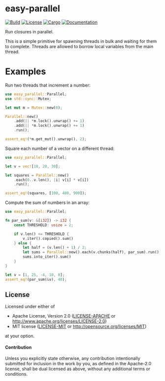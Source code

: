 # easy-parallel

[![Build](https://github.com/stjepang/easy-parallel/workflows/Build%20and%20test/badge.svg)](
https://github.com/stjepang/easy-parallel/actions)
[![License](https://img.shields.io/badge/license-MIT%2FApache--2.0-blue.svg)](
https://github.com/stjepang/easy-parallel)
[![Cargo](https://img.shields.io/crates/v/easy-parallel.svg)](
https://crates.io/crates/easy-parallel)
[![Documentation](https://docs.rs/easy-parallel/badge.svg)](
https://docs.rs/easy-parallel)

Run closures in parallel.

This is a simple primitive for spawning threads in bulk and waiting for them to complete.
Threads are allowed to borrow local variables from the main thread.

# Examples

Run two threads that increment a number:

```rust
use easy_parallel::Parallel;
use std::sync::Mutex;

let mut m = Mutex::new(0);

Parallel::new()
    .add(|| *m.lock().unwrap() += 1)
    .add(|| *m.lock().unwrap() += 1)
    .run();

assert_eq!(*m.get_mut().unwrap(), 2);
```

Square each number of a vector on a different thread:

```rust
use easy_parallel::Parallel;

let v = vec![10, 20, 30];

let squares = Parallel::new()
    .each(0..v.len(), |i| v[i] * v[i])
    .run();

assert_eq!(squares, [100, 400, 900]);
```

Compute the sum of numbers in an array:

```rust
use easy_parallel::Parallel;

fn par_sum(v: &[i32]) -> i32 {
    const THRESHOLD: usize = 2;

    if v.len() <= THRESHOLD {
        v.iter().copied().sum()
    } else {
        let half = (v.len() + 1) / 2;
        let sums = Parallel::new().each(v.chunks(half), par_sum).run();
        sums.into_iter().sum()
    }
}

let v = [1, 25, -4, 10, 8];
assert_eq!(par_sum(&v), 40);
```

## License

Licensed under either of

 * Apache License, Version 2.0 ([LICENSE-APACHE](LICENSE-APACHE) or http://www.apache.org/licenses/LICENSE-2.0)
 * MIT license ([LICENSE-MIT](LICENSE-MIT) or http://opensource.org/licenses/MIT)

at your option.

#### Contribution

Unless you explicitly state otherwise, any contribution intentionally submitted
for inclusion in the work by you, as defined in the Apache-2.0 license, shall be
dual licensed as above, without any additional terms or conditions.
